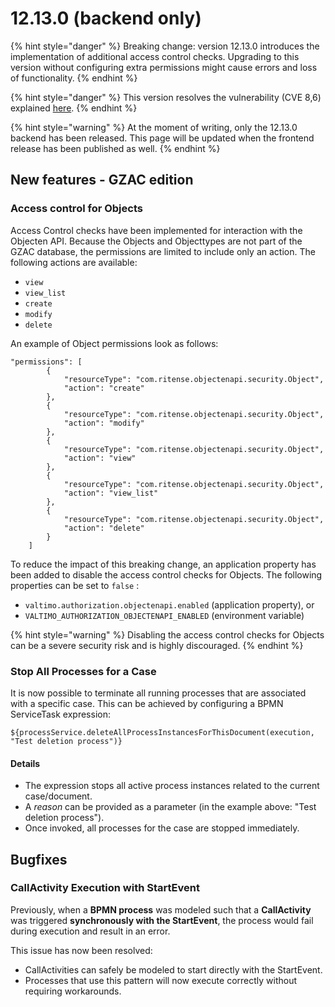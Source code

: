 # 12.13.0 (backend only)

{% hint style="danger" %}
Breaking change: version 12.13.0 introduces the implementation of additional access control checks. Upgrading to this version without configuring extra permissions might cause errors and loss of functionality.&#x20;
{% endhint %}

{% hint style="danger" %}
This version resolves the vulnerability (CVE 8,6) explained [here](https://github.com/advisories/GHSA-965r-9cg9-g42p).
{% endhint %}

{% hint style="warning" %}
At the moment of writing, only the 12.13.0 backend has been released. This page will be updated when the frontend release has been published as well.
{% endhint %}

## New features - GZAC edition

### Access control for Objects

Access Control checks have been implemented for interaction with the Objecten API. Because the Objects and Objecttypes are not part of the GZAC database, the permissions are limited to include only an action. The following actions are available:

* `view`
* `view_list`
* `create`
* `modify`
* `delete`



An example of Object permissions look as follows:

```
"permissions": [
        {
            "resourceType": "com.ritense.objectenapi.security.Object",
            "action": "create"
        },
        {
            "resourceType": "com.ritense.objectenapi.security.Object",
            "action": "modify"
        },
        {
            "resourceType": "com.ritense.objectenapi.security.Object",
            "action": "view"
        },
        {
            "resourceType": "com.ritense.objectenapi.security.Object",
            "action": "view_list"
        },
        {
            "resourceType": "com.ritense.objectenapi.security.Object",
            "action": "delete"
        }
    ]
```

To reduce the impact of this breaking change, an application property has been added to disable the access control checks for Objects. The following properties can be set to `false` :

* `valtimo.authorization.objectenapi.enabled`  (application property), or
* `VALTIMO_AUTHORIZATION_OBJECTENAPI_ENABLED` (environment variable)

{% hint style="warning" %}
Disabling the access control checks for Objects can be a severe security risk and is highly discouraged.
{% endhint %}

### Stop All Processes for a Case

It is now possible to terminate all running processes that are associated with a specific case.
This can be achieved by configuring a BPMN ServiceTask expression:

```bpmn
${processService.deleteAllProcessInstancesForThisDocument(execution, "Test deletion process")}
```

#### Details

- The expression stops all active process instances related to the current case/document.
- A _reason_ can be provided as a parameter (in the example above: "Test deletion process").
- Once invoked, all processes for the case are stopped immediately.

## Bugfixes

### CallActivity Execution with StartEvent

Previously, when a **BPMN process** was modeled such that a **CallActivity** was triggered **synchronously with the
StartEvent**, the process would fail during execution and result in an error.

This issue has now been resolved:

- CallActivities can safely be modeled to start directly with the StartEvent.
- Processes that use this pattern will now execute correctly without requiring workarounds.
